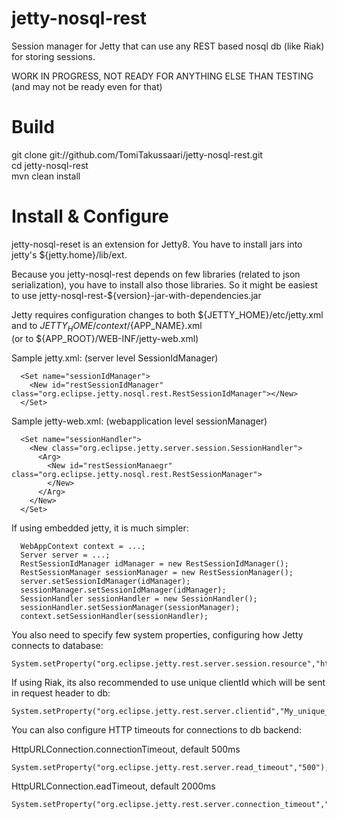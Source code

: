 jetty-nosql-rest
================

Session manager for Jetty that can use any REST based nosql db (like Riak) for storing sessions. 

WORK IN PROGRESS, NOT READY FOR ANYTHING ELSE THAN TESTING (and may not be ready even for that)

Build
===============
git clone git://github.com/TomiTakussaari/jetty-nosql-rest.git    
cd jetty-nosql-rest    
mvn clean install    


Install & Configure
================

jetty-nosql-reset is an extension for Jetty8. 
You have to install jars into jetty's ${jetty.home}/lib/ext.

Because you jetty-nosql-rest depends on few libraries (related to json serialization), you have to install also
those libraries. So it might be easiest to use jetty-nosql-rest-${version}-jar-with-dependencies.jar

Jetty requires configuration changes to both ${JETTY_HOME}/etc/jetty.xml and to ${JETTY_HOME}/context/${APP_NAME}.xml   
(or to ${APP_ROOT}/WEB-INF/jetty-web.xml)

Sample jetty.xml: (server level SessionIdManager)


      <Set name="sessionIdManager">
        <New id="restSessionIdManager" class="org.eclipse.jetty.nosql.rest.RestSessionIdManager"></New>
      </Set>

Sample jetty-web.xml: (webapplication level sessionManager)

      <Set name="sessionHandler">
        <New class="org.eclipse.jetty.server.session.SessionHandler">
          <Arg>
            <New id="restSessionManaegr" class="org.eclipse.jetty.nosql.rest.RestSessionManager">
            </New>
          </Arg>
        </New>
      </Set>
      
If using embedded jetty, it is much simpler:

      WebAppContext context = ...;
      Server server = ...;
      RestSessionIdManager idManager = new RestSessionIdManager();
      RestSessionManager sessionManager = new RestSessionManager();
      server.setSessionIdManager(idManager);
      sessionManager.setSessionIdManager(idManager);
      SessionHandler sessionHandler = new SessionHandler();
      sessionHandler.setSessionManager(sessionManager);
      context.setSessionHandler(sessionHandler);

      
You also need to specify few system properties, configuring how Jetty connects to database:

    System.setProperty("org.eclipse.jetty.rest.server.session.resource","http://localhost:8098/riak/sessions/"); 
    
If using Riak, its also recommended to use unique clientId which will be sent in request header to db:
    
    System.setProperty("org.eclipse.jetty.rest.server.clientid","My_unique_id");

You can also configure HTTP timeouts for connections to db backend:

HttpURLConnection.connectionTimeout, default 500ms

    System.setProperty("org.eclipse.jetty.rest.server.read_timeout","500");
   
HttpURLConnection.eadTimeout, default 2000ms

    System.setProperty("org.eclipse.jetty.rest.server.connection_timeout","2000");

      
      
      
      
 
